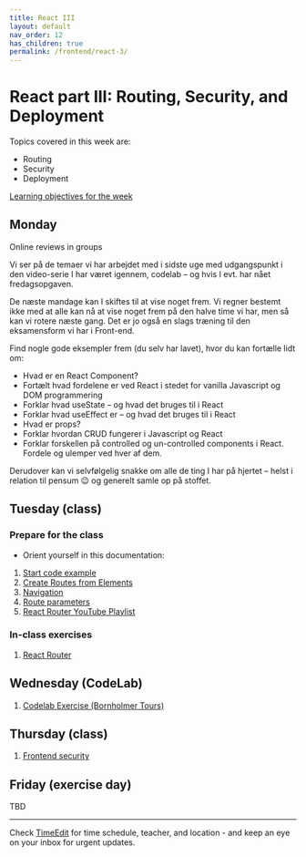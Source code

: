 ```yaml
---
title: React III
layout: default
nav_order: 12
has_children: true
permalink: /frontend/react-3/
---
```


# React part III: Routing, Security, and Deployment

Topics covered in this week are:

- Routing
- Security
- Deployment

[Learning objectives for the week](./learningobjectives.md)

## Monday

Online reviews in groups

Vi ser på de temaer vi har arbejdet med i sidste uge med udgangspunkt i den video-serie I har været igennem, codelab – og hvis I evt. har nået fredagsopgaven.

De næste mandage kan I skiftes til at vise noget frem. Vi regner bestemt ikke med at alle kan nå at vise noget frem på den halve time vi har, men så kan vi rotere næste gang. Det er jo også en slags træning til den eksamensform vi har i Front-end.

Find nogle gode eksempler frem (du selv har lavet), hvor du kan fortælle lidt om:

- Hvad er en React Component?
- Fortælt hvad fordelene er ved React i stedet for vanilla Javascript og DOM programmering
- Forklar hvad useState – og hvad det bruges til i React
- Forklar hvad useEffect er – og hvad det bruges til i React
- Hvad er props?
- Forklar hvordan CRUD fungerer i Javascript og React
- Forklar forskellen på controlled og un-controlled components i React. Fordele og ulemper ved hver af dem.

Derudover kan vi selvfølgelig snakke om alle de ting I har på hjertet – helst i relation til pensum 😉 og generelt samle op på stoffet.

## Tuesday (class)

### Prepare for the class

- Orient yourself in this documentation:

1. [Start code example](https://reactrouter.com/6.28.0/route/route)
2. [Create Routes from Elements](https://reactrouter.com/6.28.0/utils/create-routes-from-elements)
2. [Navigation](https://reactrouter.com/start/library/navigating)
3. [Route parameters](https://reactrouter.com/start/library/url-values)
4. [React Router YouTube Playlist](https://www.youtube.com/watch?v=OMQ2QARHPo0&list=PL4cUxeGkcC9iVKmtNuCeIswnQ97in2GGf)

### In-class exercises

1. [React Router](./exercises/routing_in_react.md)

## Wednesday (CodeLab)

1. [Codelab Exercise (Bornholmer Tours)](./exercises/codelab.md)

## Thursday (class)

1. [Frontend security](./exercises/frontend_security.md)

## Friday (exercise day)

TBD

<hr/>

Check [TimeEdit](https://skema.cphbusiness.dk/) for time schedule, teacher, and location - and keep an eye on your inbox for urgent updates.
